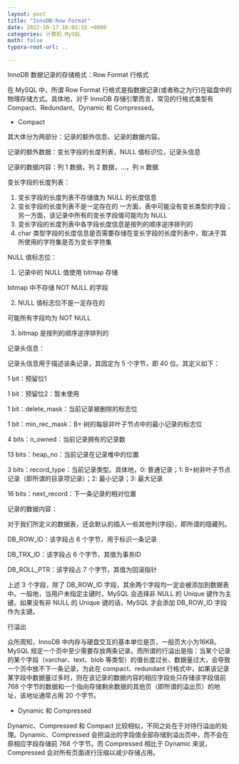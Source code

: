 ```yaml
---
layout: post
title: "InnoDB-Row Format"
date: 2022-10-17 16:03:15 +0800
categories: 计算机 MySQL
math: false
typora-root-url: ..

---
```


InnoDB 数据记录的存储格式：Row Format 行格式

在 MySQL 中，所谓 Row Format 行格式是指数据记录(或者称之为行)在磁盘中的物理存储方式。具体地，对于 InnoDB 存储引擎而言，常见的行格式类型有 Compact、Redundant、Dynamic 和 Compressed。

- Compact

其大体分为两部分：记录的额外信息、记录的数据内容。

记录的额外数据：变长字段的长度列表，NULL 值标识位，记录头信息

记录的数据内容：列 1 数据，列 2 数据，...，列 n 数据

变长字段的长度列表：
1. 变长字段的长度列表不存储值为 NULL 的长度信息
2. 变长字段的长度列表不是一定存在的
一方面，表中可能没有变长类型的字段；另一方面，该记录中所有的变长字段值可能均为 NULL
3. 变长字段的长度列表中各字段长度信息是按列的顺序逆序排列的
4. char 类型字段的长度信息是否需要存储在变长字段的长度列表中，取决于其所使用的字符集是否为变长字符集

NULL 值标志位：
1. 记录中的 NULL 值使用 bitmap 存储  

bitmap 中不存储 NOT NULL 的字段

2. NULL 值标志位不是一定存在的

可能所有字段均为 NOT NULL

3. bitmap 是按列的顺序逆序排列的

记录头信息：

记录头信息用于描述该条记录，其固定为 5 个字节，即 40 位。其定义如下：

1 bit：预留位1

1 bit：预留位2：暂未使用

1 bit：delete_mask：当前记录被删除的标志位

1 bit：min_rec_mask：B+ 树的每层非叶子节点中的最小记录的标志位

4 bits：n_owned：当前记录拥有的记录数

13 bits：heap_no：当前记录在记录堆中的位置

3 bits：record_type：当前记录类型。具体地，0: 普通记录；1: B+树非叶子节点记录（即所谓的目录项记录）；2: 最小记录；3: 最大记录

16 bits：next_record：下一条记录的相对位置

记录的数据内容：

对于我们所定义的数据表，还会默认的插入一些其他列(字段)，即所谓的隐藏列。

DB_ROW_ID：该字段占 6 个字节，用于标识一条记录

DB_TRX_ID：该字段占 6 个字节，其值为事务ID

DB_ROLL_PTR：该字段占 7 个字节，其值为回滚指针

上述 3 个字段，除了 DB_ROW_ID 字段，其余两个字段均一定会被添加到数据表中。一般地，当用户未指定主键时，MySQL 会选择非 NULL 的 Unique 键作为主键。如果没有非 NULL 的 Unique 键的话，MySQL 才会添加 DB_ROW_ID 字段作为主键。

行溢出

众所周知，InnoDB 中内存与硬盘交互的基本单位是页，一般页大小为16KB。MySQL 规定一个页中至少需要存放两条记录。而所谓的行溢出是指：当某个记录的某个字段（varchar、text、blob 等类型）的值长度过长、数据量过大，会导致一个页中放不下一条记录，为此在 compact、redundant 行格式中，如果该记录某字段中数据量过多时，则在该记录的数据内容的相应字段处只存储该字段值前 768 个字节的数据和一个指向存储剩余数据的其他页（即所谓的溢出页）的地址，该地址通常占用 20 个字节。

- Dynamic 和 Compressed

Dynamic、Compressed 和 Compact 比较相似，不同之处在于对待行溢出的处理。Dynamic、Compressed 会把溢出的字段值全部存储到溢出页中，而不会在原相应字段存储前 768 个字节。而 Compressed 相比于 Dynamic 来说，Compressed 会对所有页面进行压缩以减少存储占用。
